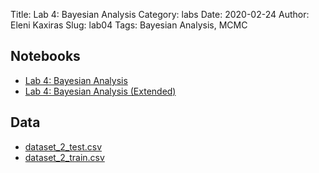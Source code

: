 Title: Lab 4: Bayesian Analysis
Category: labs
Date: 2020-02-24
Author: Eleni Kaxiras
Slug: lab04
Tags: Bayesian Analysis, MCMC

## Notebooks
- [Lab 4: Bayesian Analysis]({filename}notebook/cs109b_lab04_bayes.ipynb)
- [Lab 4: Bayesian Analysis (Extended)]({filename}notebook/cs109b_lab04_bayes_extended.ipynb)

## Data
- [dataset_2_test.csv]({static}data/dataset_2_test.csv)
- [dataset_2_train.csv]({static}data/dataset_2_train.csv)

